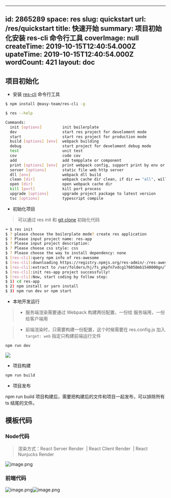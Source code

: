 
---
id: 2865289
space: res
slug: quickstart
url: /res/quickstart
title: 快速开始
summary: 项目初始化安装 res-cli 命令行工具
coverImage: null
createTime: 2019-10-15T12:40:54.000Z 
upateTime: 2019-10-15T12:40:54.000Z
wordCount: 421
layout: doc
---

## 项目初始化

- 安装 [res-cli](https://github.com/easy-team/res-cli) 命令行工具


```bash
$ npm install @easy-team/res-cli -g

$ res --help

Commands:
  init [options]         init boilerplate
  dev                    start res project for develoment mode
  start                  start res project for production mode
  build [options] [env]  webpack building
  debug                  start project for develoment debug mode
  test                   unit test
  cov                    code cov
  add                    add tempplate or component
  print [options] [env]  print webpack config, support print by env or config key
  server [options]       static file web http server
  dll [env]              webpack dll build
  clean [dir]            webpack cache dir clean, if dir == "all", will clean cache dir and build dir
  open [dir]             open webpack cache dir
  kill [port]            kill port process
  upgrade [options]      upgrade project package to latest version
  tsc [options]          typescript compile
```


- 初始化项目


> 可以通过 res init 和 [git clone](https://github.com/easy-team/res-awesome) 初始化代码


```bash
➜ $ res init
$ ? please choose the boilerplate mode? create res application
$ ? Please input project name: res-app
$ ? Please input project description:
$ ? Please choose css style: css
$ ? Please choose the way to install dependency: none
$ [res-cli]:query npm info of res-awesome
$ [res-cli]:downloading https://registry.npmjs.org/res-admin/-/res-awesome-1.0.0.tgz
$ [res-cli]:extract to /var/folders/hj/fs_pkpfn7vdcg176058mb1540000gn/T/res-cli-init
$ [res-cli]:init res-app project successfully!
$ [res-cli]:Now, start coding by follow step:
$ 1) cd res-app
$ 2) npm install or yarn install
$ 3) npm run dev or npm start
```

- 本地开发运行


> - 服务端渲染需要通过 Webpack 构建两份配置，一份给 服务端用，一份给客户端用

> - 前端渲染时，只需要构建一份配置，这个时候需要在 res.config.js 加入 `target: web`  指定只构建前端运行文件



```bash
npm run dev
```

![](/medias/easyjs/res/res-quickstart-437395.png)

- 项目构建


```bash
npm run build
```

- 项目发布


npm run build 项目构建后，需要把构建后的文件和项目一起发布，可以排除所有 ts 结尾的文件。


## 模板代码


### Node代码

> 渲染方式：React Server Render  | React Client Render  | React Nunjucks Render


![image.png](/medias/easyjs/res/res-quickstart-image-6648949.png)


### 前端代码

![image.png](/medias/easyjs/res/res-quickstart-image-8383250.png)![image.png](/medias/easyjs/res/res-quickstart-image-1976944.png)




## 

  